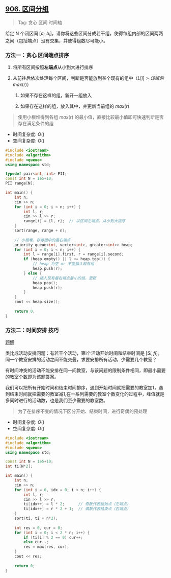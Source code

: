 ## [906. 区间分组](https://www.acwing.com/problem/content/908/)

> Tag: 贪心 区间 时间轴

给定 N 个闭区间 $[a_i,b_i]$，请你将这些区间分成若干组，使得每组内部的区间两两之间（包括端点）没有交集，并使得组数尽可能小。

### 方法一：贪心 区间端点排序

1. 将所有区间按照**左端点**从小到大进行排序

2. 从前往后依次处理每个区间，判断是否能放到某个现有的组中（$L[i] > 该组的 max(r)$）
   
   1. 如果不存在这样的组，新开一组放入
   
   2. 如果存在这样的组，放入其中，并更新当前组的 $max(r)$

> 使用小根堆得到各组 $max(r)$ 的最小值，直接比较最小值即可快速判断是否存在满足条件的组

* 时间复杂度: ${O()}$
* 空间复杂度: ${O()}$

```cpp
#include <iostream>
#include <algorithm>
#include <queue>
using namespace std;

typedef pair<int, int> PII;
const int N = 1e5+10;
PII range[N];

int main() {
    int n;
    cin >> n;
    for (int i = 0; i < n; i++) {
        int l, r;
        cin >> l >> r;
        range[i] = {l, r};  // 以区间左端点，从小到大排序
    }
    sort(range, range + n);
 
    // 小根堆，存每组中的最右端点
    priority_queue<int, vector<int>, greater<int>> heap;
    for (int i = 0; i < n; i++) {
        int l = range[i].first, r = range[i].second;
        if (heap.empty() || l <= heap.top()) {
            // heap 为空 or 不能插入现有组
            heap.push(r);
        } else {
            // 插入现有最右端点最小的组，更新
            heap.pop();
            heap.push(r);
        }
    }
    cout << heap.size();
 
    return 0;
}
```

### 方法二：时间安排 技巧

[题解](https://www.acwing.com/solution/content/8902/)

类比成活动安排问题：有若干个活动，第i个活动开始时间和结束时间是 $[Si,fi]$，同一个教室安排的活动之间不能交叠，求要安排所有活动，少需要几个教室？

有时间冲突的活动不能安排在同一间教室，与该问题的限制条件相同，即最小需要的教室个数即为该题答案。

我们可以把所有开始时间和结束时间排序，遇到开始时间就把需要的教室加1，遇到结束时间就把需要的教室减1,在一系列需要的教室个数变化的过程中，峰值就是多同时进行的活动数，也是我们至少需要的教室数。

> 为了在排序不变的情况下区分开始、结束时间，进行奇偶的预处理

* 时间复杂度: ${O()}$
* 空间复杂度: ${O()}$
  
```cpp
#include <iostream>
#include <algorithm>
#include <queue>
using namespace std;

const int N = 1e5+10;
int ti[N*2];

int main() {
    int n;
    cin >> n;
    for (int i = 0, idx = 0; i < n; i++) {
        int l, r;
        cin >> l >> r;
        ti[idx++] = l * 2;      // 奇数代表起始点（左端点）
        ti[idx++] = r * 2 + 1;  // 偶数代表结束点（右端点）
    }
    sort(ti, ti + n*2);
 
    int res = 0, cur = 0;
    for (int i = 0; i < 2 * n; i++) {
        if (ti[i] % 2 == 0) cur++;
        else cur--;
        res = max(res, cur);
    }
    cout << res;
 
    return 0;
}
```